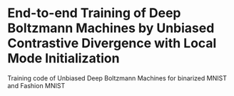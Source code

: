 # End-to-end Training of Deep Boltzmann Machines by Unbiased Contrastive Divergence with Local Mode Initialization
Training code of Unbiased Deep Boltzmann Machines for binarized MNIST and Fashion MNIST
